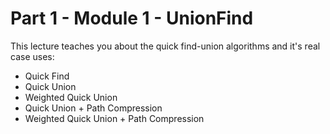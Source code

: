 # Part 1 - Module 1 - UnionFind

This lecture teaches you about the quick find-union algorithms and it's real case uses:

- Quick Find
- Quick Union
- Weighted Quick Union
- Quick Union + Path Compression
- Weighted Quick Union + Path Compression